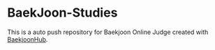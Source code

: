 # BaekJoon-Studies
This is a auto push repository for Baekjoon Online Judge created with [BaekjoonHub](https://github.com/BaekjoonHub/BaekjoonHub).
